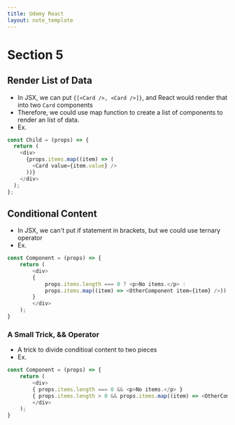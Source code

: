 ```yaml
---
title: Udemy React
layout: note_template
---
```


# Section 5

## Render List of Data

- In JSX, we can put `{[<Card />, <Card />]}`, and React would render that into two `Card` components
- Therefore, we could use map function to create a list of components to render an list of data.
- Ex.

```js
const Child = (props) => {
  return (
    <div>
      {props.items.map((item) => (
        <Card value={item.value} />
      ))}
    </div>
  );
};
```

## Conditional Content

- In JSX, we can't put if statement in brackets, but we could use ternary operator
- Ex.

```js
const Component = (props) => {
    return (
        <div>
        {
            props.items.length === 0 ? <p>No items.</p> :
            props.items.map((item) => <OtherComponent item={item} />))
        }
        </div>
    );
}
```

### A Small Trick, && Operator

- A trick to divide conditioal content to two pieces
- Ex.

```js
const Component = (props) => {
    return (
        <div>
        { props.items.length === 0 && <p>No items.</p> }
        { props.items.length > 0 && props.items.map((item) => <OtherComponent item={item} />)) }
        </div>
    );
}
```
